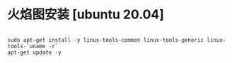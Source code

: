 # 火焰图安装 [ubuntu 20.04]
```

sudo apt-get install -y linux-tools-common linux-tools-generic linux-tools-`uname -r`
apt-get update -y
```